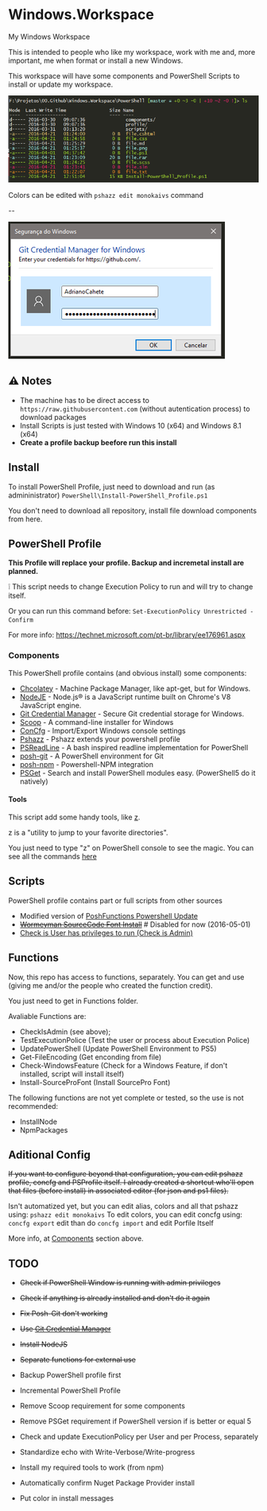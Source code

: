 # Windows.Workspace
My Windows Workspace

This is intended to people who like my workspace, work with me and, more important, me when format or install a new Windows.

This workspace will have some components and PowerShell Scripts to install or update my workspace.

![PowerShell example Image](https://raw.githubusercontent.com/AdrianoCahete/Windows.Workspace/master/imgs/ps_example.PNG)

Colors can be edited with ```pshazz edit monokaivs``` command

--

![PowerShell example Image](https://raw.githubusercontent.com/AdrianoCahete/Windows.Workspace/master/imgs/wincred.PNG)

## :warning: Notes

- The machine has to be direct access to ```https://raw.githubusercontent.com``` (without autentication process) to download packages
- Install Scripts is just tested with Windows 10 (x64) and Windows 8.1 (x64)
- **Create a profile backup beefore run this install**

## Install
To install PowerShell Profile, just need to download and run (as admininistrator) ```PowerShell\Install-PowerShell_Profile.ps1```

You don't need to download all repository, install file download components from here.



## PowerShell Profile
**This Profile will replace your profile. Backup and incremetal install are planned.**

:grey_exclamation: This script needs to change Execution Policy to run and will try to change itself.

Or you can run this command before: ```Set-ExecutionPolicy Unrestricted -Confirm```

For more info: https://technet.microsoft.com/pt-br/library/ee176961.aspx

### Components
This PowerShell profile contains (and obvious install) some components:
- [Chcolatey](https://chocolatey.org/) - Machine Package Manager, like apt-get, but for Windows.
- [NodeJE](http://nodejs.org//) - Node.js® is a JavaScript runtime built on Chrome's V8 JavaScript engine.
- [Git Credential Manager](https://github.com/Microsoft/Git-Credential-Manager-for-Windows) - Secure Git credential storage for Windows. 
- [Scoop](http://scoop.sh/) - A command-line installer for Windows
- [ConCfg](https://github.com/lukesampson/concfg) - Import/Export Windows console settings 
- [Pshazz](https://github.com/lukesampson/pshazz) - Pshazz extends your powershell profile
- [PSReadLine](https://github.com/lzybkr/PSReadLine/) -  A bash inspired readline implementation for PowerShell 
- [posh-git](http://dahlbyk.github.io/posh-git/) - A PowerShell environment for Git
- [posh-npm](https://github.com/MSOpenTech/posh-npm) - Powershell-NPM integration 
- [PSGet](http://psget.net/) - Search and install PowerShell modules easy. (PowerShell5 do it natively)

#### Tools
This script add some handy tools, like [z](https://github.com/JannesMeyer/z.ps). 

z is a "utility to jump to your favorite directories".

You just need to type "z" on PowerShell console to see the magic. You can see all the commands [here](https://github.com/JannesMeyer/z.ps#usage)


## Scripts
PowerShell profile contains part or full scripts from other sources
- Modified version of [PoshFunctions Powershell Update](https://github.com/kilasuit/PoshFunctions)
- ~~[Wormeyman SourceCode Font Install](https://gist.github.com/wormeyman/9041798)~~ # Disabled for now (2016-05-01)
- [Check is User has privileges to run (Check is Admin)](https://blogs.technet.microsoft.com/heyscriptingguy/2011/05/11/check-for-admin-credentials-in-a-powershell-script/)

## Functions
Now, this repo has access to functions, separately. You can get and use (giving me and/or the people who created the function credit).

You just need to get in Functions folder.

Avaliable Functions are:
- CheckIsAdmin (see above);
- TestExecutionPolice (Test the user or process about Execution Police)
- UpdatePowerShell (Update PowerShell Environment to PS5)
- Get-FileEncoding (Get enconding from file)
- Check-WindowsFeature (Check for a Windows Feature, if don't installed, script will install itself)
- Install-SourceProFont (Install SourcePro Font)

The following functions are not yet complete or tested, so the use is not recommended:
- InstallNode
- NpmPackages



## Aditional Config
~~If you want to configure beyond that configuration, you can edit pshazz profile, concfg and PSProfile itself. I already created a shortcut who'll open that files (before install) in associated editor (for json and ps1 files).~~

Isn't automatized yet, but you can edit alias, colors and all that pshazz using: ```pshazz edit monokaivs```
To edit colors, you can edit concfg using:  ```concfg export``` edit than do ```concfg import``` and edit Porfile Itself

More info, at [Components](#components) section above.



## TODO
- ~~Check if PowerShell Window is running with admin privileges~~
- ~~Check if anything is already installed and don't do it again~~
- ~~Fix Posh-Git don't working~~
- ~~Use [Git Credential Manager](https://github.com/Microsoft/Git-Credential-Manager-for-Windows)~~
- ~~Install NodeJS~~
- ~~Separate functions for external use~~


- Backup PowerShell profile first
- Incremental PowerShell Profile
- Remove Scoop requirement for some components
- Remove PSGet requirement if PowerShell version if is better or equal 5
- Check and update ExecutionPolicy per User and per Process, separately
- Standardize echo with Write-Verbose/Write-progress
- Install my required tools to work (from npm)
- Automatically confirm Nuget Package Provider install
- Put color in install messages